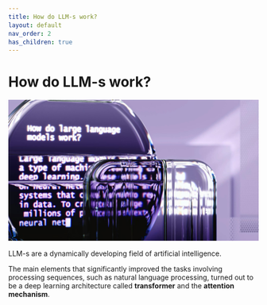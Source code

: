 ```yaml
---
title: How do LLM-s work?
layout: default
nav_order: 2
has_children: true
---
```


# How do LLM-s work?

![how do LLM-s work](HowDoLLMsWork.jpg)


LLM-s are a dynamically developing field of artificial intelligence.

The main elements that significantly improved the tasks involving processing sequences, such as natural language processing, turned out to be a deep learning architecture called **transformer** and the **attention mechanism**.
